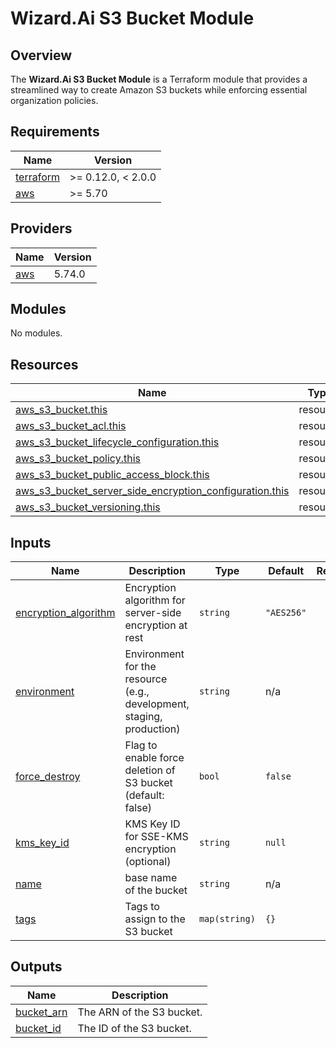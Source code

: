 # Wizard.Ai S3 Bucket Module

## Overview

The **Wizard.Ai S3 Bucket Module** is a Terraform module that provides a streamlined way to create Amazon S3 buckets while enforcing essential organization policies.

<!-- BEGIN_TF_DOCS -->
## Requirements

| Name | Version |
|------|---------|
| <a name="requirement_terraform"></a> [terraform](#requirement\_terraform) | >= 0.12.0, < 2.0.0 |
| <a name="requirement_aws"></a> [aws](#requirement\_aws) | >= 5.70 |

## Providers

| Name | Version |
|------|---------|
| <a name="provider_aws"></a> [aws](#provider\_aws) | 5.74.0 |

## Modules

No modules.

## Resources

| Name | Type |
|------|------|
| [aws_s3_bucket.this](https://registry.terraform.io/providers/hashicorp/aws/latest/docs/resources/s3_bucket) | resource |
| [aws_s3_bucket_acl.this](https://registry.terraform.io/providers/hashicorp/aws/latest/docs/resources/s3_bucket_acl) | resource |
| [aws_s3_bucket_lifecycle_configuration.this](https://registry.terraform.io/providers/hashicorp/aws/latest/docs/resources/s3_bucket_lifecycle_configuration) | resource |
| [aws_s3_bucket_policy.this](https://registry.terraform.io/providers/hashicorp/aws/latest/docs/resources/s3_bucket_policy) | resource |
| [aws_s3_bucket_public_access_block.this](https://registry.terraform.io/providers/hashicorp/aws/latest/docs/resources/s3_bucket_public_access_block) | resource |
| [aws_s3_bucket_server_side_encryption_configuration.this](https://registry.terraform.io/providers/hashicorp/aws/latest/docs/resources/s3_bucket_server_side_encryption_configuration) | resource |
| [aws_s3_bucket_versioning.this](https://registry.terraform.io/providers/hashicorp/aws/latest/docs/resources/s3_bucket_versioning) | resource |

## Inputs

| Name | Description | Type | Default | Required |
|------|-------------|------|---------|:--------:|
| <a name="input_encryption_algorithm"></a> [encryption\_algorithm](#input\_encryption\_algorithm) | Encryption algorithm for server-side encryption at rest | `string` | `"AES256"` | no |
| <a name="input_environment"></a> [environment](#input\_environment) | Environment for the resource (e.g., development, staging, production) | `string` | n/a | yes |
| <a name="input_force_destroy"></a> [force\_destroy](#input\_force\_destroy) | Flag to enable force deletion of S3 bucket (default: false) | `bool` | `false` | no |
| <a name="input_kms_key_id"></a> [kms\_key\_id](#input\_kms\_key\_id) | KMS Key ID for SSE-KMS encryption (optional) | `string` | `null` | no |
| <a name="input_name"></a> [name](#input\_name) | base name of the bucket | `string` | n/a | yes |
| <a name="input_tags"></a> [tags](#input\_tags) | Tags to assign to the S3 bucket | `map(string)` | `{}` | no |

## Outputs

| Name | Description |
|------|-------------|
| <a name="output_bucket_arn"></a> [bucket\_arn](#output\_bucket\_arn) | The ARN of the S3 bucket. |
| <a name="output_bucket_id"></a> [bucket\_id](#output\_bucket\_id) | The ID of the S3 bucket. |
<!-- END_TF_DOCS -->